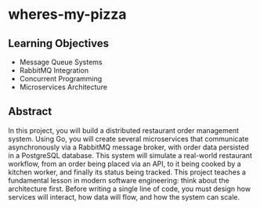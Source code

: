 # wheres-my-pizza

## Learning Objectives

- Message Queue Systems
- RabbitMQ Integration
- Concurrent Programming
- Microservices Architecture

## Abstract

In this project, you will build a distributed restaurant order management system. Using Go, you will create several microservices that communicate asynchronously via a RabbitMQ message broker, with order data persisted in a PostgreSQL database. This system will simulate a real-world restaurant workflow, from an order being placed via an API, to it being cooked by a kitchen worker, and finally its status being tracked. This project teaches a fundamental lesson in modern software engineering: think about the architecture first. Before writing a single line of code, you must design how services will interact, how data will flow, and how the system can scale.